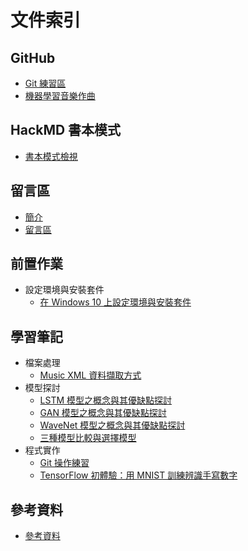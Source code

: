 文件索引
===

GitHub
---
- [Git 練習區](https://github.com/Jibanyan-FCU/git_practice)
- [機器學習音樂作曲](#)

HackMD 書本模式
---
- [書本模式檢視](https://hackmd.io/@110-fcu-iecs--ai-compose/BJpFJiTuw/%2F9LhHhLa1SF-lUT-bw1ku5g)

留言區
---
- [簡介](https://hackmd.io/9LhHhLa1SF-lUT-bw1ku5g)
- [留言區](https://hackmd.io/h6EoVyFwSJaahOMDIEEytw)

前置作業
---
- 設定環境與安裝套件
    - [在 Windows 10 上設定環境與安裝套件](https://hackmd.io/l5r_ng3iSMmcklem0G3K2g)

學習筆記
---
- 檔案處理
    - [Music XML 資料擷取方式](https://hackmd.io/sY-9HSzvS3K9aeMQTrpG-w)
- 模型探討
    - [LSTM 模型之概念與其優缺點探討](https://hackmd.io/7Mc4fPtOTZCDd0wc5usayg)
    - [GAN 模型之概念與其優缺點探討](https://hackmd.io/lu3ajyk1Syuwarm0jzX9QQ)
    - [WaveNet 模型之概念與其優缺點探討](/7stJ2FGFRpKwStfMzDwy6g)
    - [三種模型比較與選擇模型](https://hackmd.io/vj5K4YPzSqmpIbRUhNvfuQ)
- 程式實作
    - [Git 操作練習](https://hackmd.io/zR-wXKpWQK-NcthA35ro9w)
    - [TensorFlow 初體驗：用 MNIST 訓練辨識手寫數字](https://hackmd.io/Rxre1ndmSymFA2J_ssWfcw)
    

參考資料
---
- [參考資料](https://hackmd.io/46x1ivOjS12HwsiYU6o3oQ)
